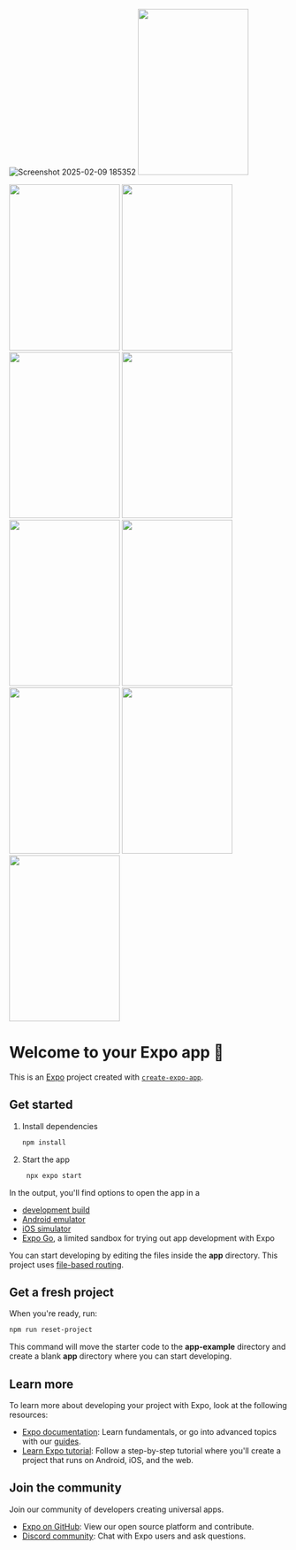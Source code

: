 ![Screenshot 2025-02-09 185352](https://github.com/user-attachments/assets/907bb6de-5bcf-43f5-8ba4-c57ea91955c3)
<img src="https://github.com/user-attachments/assets/907bb6de-5bcf-43f5-8ba4-c57ea91955c3" width=200 height=300 >

<img src="https://github.com/user-attachments/assets/a0fe82b6-3e63-4ef6-b5fe-bfdb4e815163" width=200 height=300 >

<img src="https://github.com/user-attachments/assets/fa55df04-f04b-4e9f-b666-5273db3dddda" width=200 height=300 >

<img src="https://github.com/user-attachments/assets/f26c1859-ff58-4eab-89db-7b6d71dd9b77" width=200 height=300 >

<img src="https://github.com/user-attachments/assets/09529992-4415-45c9-bf29-ec4ac2fb5ca5" width=200 height=300 >

<img src="https://github.com/user-attachments/assets/9bf67cda-9619-4abb-acfe-32014debd07b" width=200 height=300 >

<img src="https://github.com/user-attachments/assets/f50b8739-49b1-4c8d-8e2a-4661a1b173f6" width=200 height=300 >


<img src="https://github.com/user-attachments/assets/94a0c93d-4062-40de-b09e-42f519058079" width=200 height=300 >

<img src="https://github.com/user-attachments/assets/a20a09d2-ea43-4690-83d5-4ac46b42d110" width=200 height=300 >
<img src="https://github.com/user-attachments/assets/0652bbf8-8cdd-4f65-bebf-f2b1be3c4a52" width=200 height=300 >




# Welcome to your Expo app 👋

This is an [Expo](https://expo.dev) project created with [`create-expo-app`](https://www.npmjs.com/package/create-expo-app).

## Get started

1. Install dependencies

   ```bash
   npm install
   ```

2. Start the app

   ```bash
    npx expo start
   ```

In the output, you'll find options to open the app in a

- [development build](https://docs.expo.dev/develop/development-builds/introduction/)
- [Android emulator](https://docs.expo.dev/workflow/android-studio-emulator/)
- [iOS simulator](https://docs.expo.dev/workflow/ios-simulator/)
- [Expo Go](https://expo.dev/go), a limited sandbox for trying out app development with Expo

You can start developing by editing the files inside the **app** directory. This project uses [file-based routing](https://docs.expo.dev/router/introduction).

## Get a fresh project

When you're ready, run:

```bash
npm run reset-project
```

This command will move the starter code to the **app-example** directory and create a blank **app** directory where you can start developing.

## Learn more

To learn more about developing your project with Expo, look at the following resources:

- [Expo documentation](https://docs.expo.dev/): Learn fundamentals, or go into advanced topics with our [guides](https://docs.expo.dev/guides).
- [Learn Expo tutorial](https://docs.expo.dev/tutorial/introduction/): Follow a step-by-step tutorial where you'll create a project that runs on Android, iOS, and the web.

## Join the community

Join our community of developers creating universal apps.

- [Expo on GitHub](https://github.com/expo/expo): View our open source platform and contribute.
- [Discord community](https://chat.expo.dev): Chat with Expo users and ask questions.
